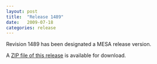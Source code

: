 ```yaml
---
layout: post
title:  "Release 1489"
date:   2009-07-18
categories: release
---
```


Revision 1489 has been designated a MESA release version.


A [ZIP file of this release][zip] is available for download.

[zip]:http://sourceforge.net/projects/mesa/files/releases/mesa-r1489.zip/download
